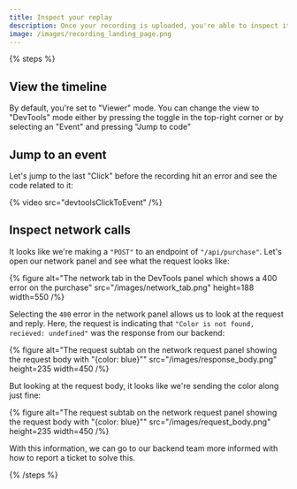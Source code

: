 ```yaml
---
title: Inspect your replay
description: Once your recording is uploaded, you're able to inspect it with Replay DevTools.
image: /images/recording_landing_page.png
---
```


{% steps %}

## View the timeline

By default, you're set to "Viewer" mode. You can change the view to "DevTools" mode either by pressing the toggle in the top-right corner or by selecting an "Event" and pressing "Jump to code"

## Jump to an event

Let's jump to the last "Click" before the recording hit an error and see the code related to it:

{% video src="devtoolsClickToEvent" /%}

## Inspect network calls

It looks like we're making a `"POST"` to an endpoint of `"/api/purchase"`. Let's open our network panel and see what the request looks like:

{% figure
alt="The network tab in the DevTools panel which shows a 400 error on the purchase"
src="/images/network_tab.png"
height=188
width=550
/%}

Selecting the `400` error in the network panel allows us to look at the request and reply. Here, the request is indicating that `"Color is not found, recieved: undefined"` was the response from our backend:

{% figure
alt="The request subtab on the network request panel showing the request body with \"{color: blue}\""
src="/images/response_body.png"
height=235
width=450
/%}

But looking at the request body, it looks like we're sending the color along just fine:

{% figure
alt="The request subtab on the network request panel showing the request body with \"{color: blue}\""
src="/images/request_body.png"
height=235
width=450
/%}

With this information, we can go to our backend team more informed with how to report a ticket to solve this.

{% /steps %}
